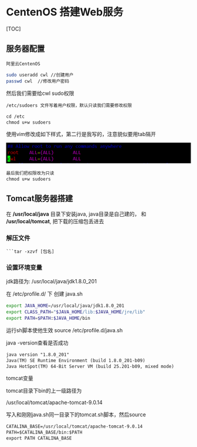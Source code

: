 # CentenOS 搭建Web服务

[TOC]

## 服务器配置

    阿里云CentenOS

```bash
sudo useradd cwl //创建用户
passwd cwl  //修改用户密码
```

然后我们需要给cwl sudo权限

    /etc/sudoers 文件写着用户权限，默认只读我们需要修改权限

```
cd /etc
chmod u+w sudoers
```

使用vim修改成如下样式，第二行是我写的，注意貌似要用tab隔开

![](img/sudoers.png)

```
最后我们把权限改为只读
chmod u+w sudoers
```

## Tomcat服务器搭建

在 **/usr/local/java** 目录下安装java, java目录是自己建的， 和 **/usr/local/tomcat**, 把下载的压缩包丢进去

### 解压文件

```
```tar -xzvf [包名]
```

### 设置环境变量

jdk路径为: /usr/local/java/jdk1.8.0_201

在 /etc/profile.d/ 下 创建 java.sh

```bash
export JAVA_HOME=/usr/local/java/jdk1.8.0_201
export CLASS_PATH="$JAVA_HOME/lib:$JAVA_HOME/jre/lib"
export PATH=$PATH:$JAVA_HOME/bin
```

运行sh脚本使他生效
source /etc/profile.d/java.sh

java -version查看是否成功

```
java version "1.8.0_201"
Java(TM) SE Runtime Environment (build 1.8.0_201-b09)
Java HotSpot(TM) 64-Bit Server VM (build 25.201-b09, mixed mode)
```

tomcat变量

tomcat目录下bin的上一级路径为

/usr/local/tomcat/apache-tomcat-9.0.14

写入和刚刚java.sh同一目录下的tomcat.sh脚本，然后source

```
CATALINA_BASE=/usr/local/tomcat/apache-tomcat-9.0.14
PATH=$CATALINA_BASE/bin:$PATH
export PATH CATALINA_BASE
```

